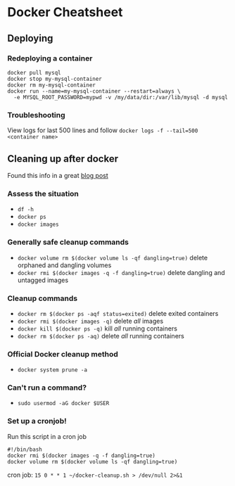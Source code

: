 # Docker Cheatsheet

## Deploying
### Redeploying a container
```
docker pull mysql
docker stop my-mysql-container
docker rm my-mysql-container
docker run --name=my-mysql-container --restart=always \
  -e MYSQL_ROOT_PASSWORD=mypwd -v /my/data/dir:/var/lib/mysql -d mysql
  ```
 
### Troubleshooting
View logs for last 500 lines and follow
```docker logs -f --tail=500 <container name>```

## Cleaning up after docker 
Found this info in a great [blog post](https://getintodevops.com/blog/keeping-the-whale-happy-how-to-clean-up-after-docker)
### Assess the situation
* `df -h`
* `docker ps`
* `docker images`
### Generally safe cleanup commands
* `docker volume rm $(docker volume ls -qf dangling=true)` delete orphaned and dangling volumes
* `docker rmi $(docker images -q -f dangling=true)` delete dangling and untagged images
### Cleanup commands
* `docker rm $(docker ps -aqf status=exited)` delete exited containers
* `docker rmi $(docker images -q)` delete *all* images
* `docker kill $(docker ps -q)` kill *all* running containers
* `docker rm $(docker ps -aq)` delete *all* running containers
### Official Docker cleanup method
* `docker system prune -a`
### Can't run a command?
* `sudo usermod -aG docker $USER`
### Set up a cronjob!
Run this script in a cron job
```
#!/bin/bash
docker rmi $(docker images -q -f dangling=true)
docker volume rm $(docker volume ls -qf dangling=true)
```
cron job: 
`15 0 * * 1 ~/docker-cleanup.sh > /dev/null 2>&1`
